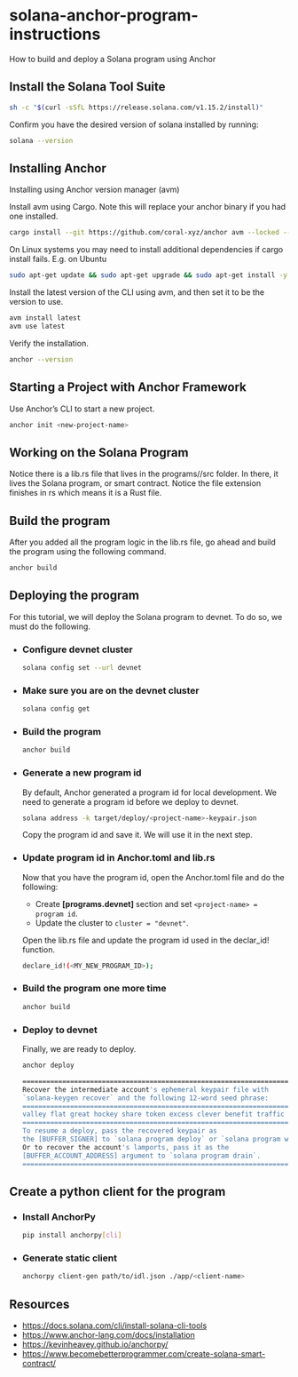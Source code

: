 # solana-anchor-program-instructions

How to build and deploy a Solana program using Anchor

## Install the Solana Tool Suite
```bash
sh -c "$(curl -sSfL https://release.solana.com/v1.15.2/install)"
```
Confirm you have the desired version of solana installed by running:
```bash
solana --version
```

## Installing Anchor

Installing using Anchor version manager (avm) 

Install avm using Cargo. Note this will replace your anchor binary if you had one installed.

```bash
cargo install --git https://github.com/coral-xyz/anchor avm --locked --force
```

On Linux systems you may need to install additional dependencies if cargo install fails. E.g. on Ubuntu

```bash
sudo apt-get update && sudo apt-get upgrade && sudo apt-get install -y pkg-config build-essential libudev-dev libssl-dev
```

Install the latest version of the CLI using avm, and then set it to be the version to use.

```bash
avm install latest
avm use latest
```

Verify the installation.

```bash
anchor --version
```

## Starting a Project with Anchor Framework

Use Anchor’s CLI to start a new project.

```bash
anchor init <new-project-name>
```

## Working on the Solana Program

Notice there is a lib.rs file that lives in the programs/<project-name>/src folder. In there, it lives the Solana program, or smart contract. Notice the file extension finishes in rs which means it is a Rust file.

## Build the program

After you added all the program logic in the lib.rs file, go ahead and build the program using the following command.

```bash
anchor build
```
## Deploying the program

For this tutorial, we will deploy the Solana program to devnet. To do so, we must do the following.

- ### Configure devnet cluster

  ```bash
  solana config set --url devnet
  ```
- ### Make sure you are on the devnet cluster

  ```bash
  solana config get
  ```

- ### Build the program

  ```bash
  anchor build
  ```

- ### Generate a new program id

  By default, Anchor generated a program id for local development. We need to generate a program id before we deploy to devnet.

  ```bash
  solana address -k target/deploy/<project-name>-keypair.json
  ```

  Copy the program id and save it. We will use it in the next step.

- ### Update program id in Anchor.toml and lib.rs

  Now that you have the program id, open the Anchor.toml file and do the following:

    - Create **[programs.devnet]** section and set ```<project-name> = program id```.
    - Update the cluster to ```cluster = "devnet"```.
    
  Open the lib.rs file and update the program id used in the declar_id! function.
  
  ```bash
  declare_id!(<MY_NEW_PROGRAM_ID>);
  ```
  
- ### Build the program one more time

  ```bash
  anchor build
  ```
- ### Deploy to devnet

  Finally, we are ready to deploy.

  ```bash
  anchor deploy
  ```
  ```bash
  ==================================================================================
  Recover the intermediate account's ephemeral keypair file with
  `solana-keygen recover` and the following 12-word seed phrase:
  ==================================================================================
  valley flat great hockey share token excess clever benefit traffic avocado athlete
  ==================================================================================
  To resume a deploy, pass the recovered keypair as
  the [BUFFER_SIGNER] to `solana program deploy` or `solana program write-buffer'.
  Or to recover the account's lamports, pass it as the
  [BUFFER_ACCOUNT_ADDRESS] argument to `solana program drain`.
  ==================================================================================
  ```
## Create a python client for the program

- ### Install AnchorPy
  
  ```bash
  pip install anchorpy[cli]
  ```
- ### Generate static client
  
  ```bash
  anchorpy client-gen path/to/idl.json ./app/<client-name>
  ```
  
## Resources

- https://docs.solana.com/cli/install-solana-cli-tools
- https://www.anchor-lang.com/docs/installation
- https://kevinheavey.github.io/anchorpy/
- https://www.becomebetterprogrammer.com/create-solana-smart-contract/

